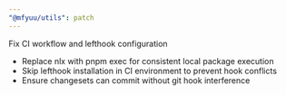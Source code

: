 ```yaml
---
"@mfyuu/utils": patch
---
```


Fix CI workflow and lefthook configuration

- Replace nlx with pnpm exec for consistent local package execution
- Skip lefthook installation in CI environment to prevent hook conflicts
- Ensure changesets can commit without git hook interference
